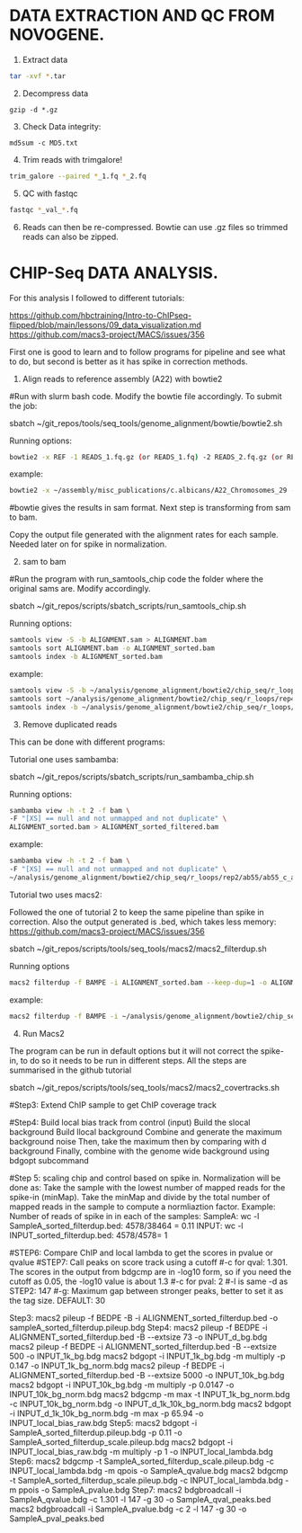 # DATA EXTRACTION AND QC FROM NOVOGENE. 

1. Extract data

```bash
tar -xvf *.tar
```

2. Decompress data

```   
gzip -d *.gz
```

3. Check Data integrity: 
```
md5sum -c MD5.txt
```

4. Trim reads with trimgalore!

```bash
trim_galore --paired *_1.fq *_2.fq
```

5. QC with fastqc

```bash
fastqc *_val_*.fq
```

6. Reads can then be re-compressed. Bowtie can use .gz files so trimmed reads can also be zipped. 


# CHIP-Seq DATA ANALYSIS.

For this analysis I followed to different tutorials:

https://github.com/hbctraining/Intro-to-ChIPseq-flipped/blob/main/lessons/09_data_visualization.md
https://github.com/macs3-project/MACS/issues/356

First one is good to learn and to follow programs for pipeline and see what to do, but second is better as it has spike in correction methods. 

1. Align reads to reference assembly (A22) with bowtie2 

#Run with slurm bash code. Modify the bowtie file accordingly. To submit the job:

sbatch ~/git_repos/tools/seq_tools/genome_alignment/bowtie/bowtie2.sh

Running options: 

```bash
bowtie2 -x REF -1 READS_1.fq.gz (or READS_1.fq) -2 READS_2.fq.gz (or READS_2.fq) -S alignment.sam 
```
example:

```bash
bowtie2 -x ~/assembly/misc_publications/c.albicans/A22_Chromosomes_29 -1 ~/raw_dna/novogene/r_loops/batch_2/X204SC23101275-Z01-F001/01.RawData/C55_1/*_val_1.fq.gz -2 ~/raw_dna/novogene/r_loops/batch_2/X204SC23101275-Z01-F001/01.RawData/C55_1/*_val_2.fq.gz -S ~/analysis/genome_alignment/bowtie2/chip_seq/r_loops/rep2/ab55/ab55_c_albicans.sam 
```
#bowtie gives the results in sam format. Next step is transforming from sam to bam. 

Copy the output file generated with the alignment rates for each sample. Needed later on for spike in normalization. 

2. sam to bam

#Run the program with run_samtools_chip code the folder where the original sams are. Modify accordingly.

sbatch ~/git_repos/scripts/sbatch_scripts/run_samtools_chip.sh

Running options:

```bash
samtools view -S -b ALIGNMENT.sam > ALIGNMENT.bam
samtools sort ALIGNMENT.bam -o ALIGNMENT_sorted.bam
samtools index -b ALIGNMENT_sorted.bam
```
example: 
```bash
samtools view -S -b ~/analysis/genome_alignment/bowtie2/chip_seq/r_loops/rep4/ab55_rh_nacl/ab55_rh_nacl_c_albicans.sam > ~/analysis/genome_alignment/bowtie2/chip_seq/r_loops/rep4/ab55_rh_nacl/ab55_rh_nacl_c_albicans.bam
samtools sort ~/analysis/genome_alignment/bowtie2/chip_seq/r_loops/rep4/ab55_rh_nacl/ab55_nacl_c_albicans.bam -o ~/analysis/genome_alignment/bowtie2/chip_seq/r_loops/rep4/ab55_rh_nacl/ab55_rh_nacl_c_albicans_sorted.bam
samtools index -b ~/analysis/genome_alignment/bowtie2/chip_seq/r_loops/rep4/ab55_rh_nacl/ab55_rh_nacl_c_albicans_sorted.bam
```

3. Remove duplicated reads
  
This can be done with different programs:

Tutorial one uses sambamba: 

sbatch ~/git_repos/scripts/sbatch_scripts/run_sambamba_chip.sh

Running options:

```bash
sambamba view -h -t 2 -f bam \
-F "[XS] == null and not unmapped and not duplicate" \
ALIGNMENT_sorted.bam > ALIGNMENT_sorted_filtered.bam
```
example:

```bash
sambamba view -h -t 2 -f bam \
-F "[XS] == null and not unmapped and not duplicate" \
~/analysis/genome_alignment/bowtie2/chip_seq/r_loops/rep2/ab55/ab55_c_albicans_sorted.bam > ~/analysis/genome_alignment/bowtie2/chip_seq/r_loops/rep2/ab55/ab55_c_albicans_sorted_filtered.bam
```

Tutorial two uses macs2: 

Followed the one of tutorial 2 to keep the same pipeline than spike in correction. Also the output generated is .bed, which takes less memory: https://github.com/macs3-project/MACS/issues/356

sbatch ~/git_repos/scripts/tools/seq_tools/macs2/macs2_filterdup.sh

Running options

```bash
macs2 filterdup -f BAMPE -i ALIGNMENT_sorted.bam --keep-dup=1 -o ALIGNMENT_sorted_filterdup.bed
```
example:

```bash
macs2 filterdup -f BAMPE -i ~/analysis/genome_alignment/bowtie2/chip_seq/r_loops/rep2/ab1048_in/ab1048_in_c_albicans_ecoli_sorted.bam --keep-dup=1 -o ~/analysis/genome_alignment/bowtie2/chip_seq/r_loops/rep2/ab1048_in/ab1048_in_c_albicans_ecoli_sorted_filterdup.bed
```

4. Run Macs2

The program can be run in default options but it will not correct the spike-in, to do so it needs to be run in different steps. All the steps are summarised in the github tutorial

sbatch ~/git_repos/scripts/tools/seq_tools/macs2/macs2_covertracks.sh

#Step3: Extend ChIP sample to get ChIP coverage track

#Step4: Build local bias track from control (input)
        Build the slocal background
        Build llocal background
        Combine and generate the maximum background noise
        Then, take the maximum then by comparing with d background
        Finally, combine with the genome wide background using bdgopt subcommand

#Step 5: scaling chip and control based on spike in. Normalization will be done as: Take the sample with the lowest number of mapped reads for the spike-in (minMap). Take the minMap and divide by the total number of mapped reads in the sample to compute a normliaztion factor. Example:
Number of reads of spike in in each of the samples:
SampleA: wc -l SampleA_sorted_filterdup.bed: 4578/38464 = 0.11
INPUT: wc -l INPUT_sorted_filterdup.bed: 4578/4578= 1

#STEP6: Compare ChIP and local lambda to get the scores in pvalue or qvalue
#STEP7: Call peaks on score track using a cutoff
#-c for qval: 1.301. The scores in the output from bdgcmp are in -log10 form, so if you need the cutoff as 0.05, the -log10 value is about 1.3
#-c for pval: 2
#-l is same -d as STEP2: 147
#-g: Maximum gap between stronger peaks, better to set it as the tag size. DEFAULT: 30


Step3: macs2 pileup -f BEDPE -B -i ALIGNMENT_sorted_filterdup.bed -o sampleA_sorted_filterdup.pileup.bdg
Step4: macs2 pileup -f BEDPE -i ALIGNMENT_sorted_filterdup.bed -B --extsize 73 -o INPUT_d_bg.bdg
       macs2 pileup -f BEDPE -i ALIGNMENT_sorted_filterdup.bed -B --extsize 500 -o INPUT_1k_bg.bdg
       macs2 bdgopt -i INPUT_1k_bg.bdg -m multiply -p 0.147 -o INPUT_1k_bg_norm.bdg
       macs2 pileup -f BEDPE -i ALIGNMENT_sorted_filterdup.bed -B --extsize 5000 -o INPUT_10k_bg.bdg
       macs2 bdgopt -i INPUT_10k_bg.bdg -m multiply -p 0.0147 -o INPUT_10k_bg_norm.bdg
       macs2 bdgcmp -m max -t INPUT_1k_bg_norm.bdg -c INPUT_10k_bg_norm.bdg -o INPUT_d_1k_10k_bg_norm.bdg
       macs2 bdgopt -i INPUT_d_1k_10k_bg_norm.bdg -m max -p 65.94 -o INPUT_local_bias_raw.bdg
Step5: macs2 bdgopt -i SampleA_sorted_filterdup.pileup.bdg -p 0.11 -o SampleA_sorted_filterdup_scale.pileup.bdg
       macs2 bdgopt -i INPUT_local_bias_raw.bdg -m multiply -p 1 -o INPUT_local_lambda.bdg
Step6: macs2 bdgcmp -t SampleA_sorted_filterdup_scale.pileup.bdg -c INPUT_local_lambda.bdg -m qpois -o SampleA_qvalue.bdg
       macs2 bdgcmp -t SampleA_sorted_filterdup_scale.pileup.bdg -c INPUT_local_lambda.bdg -m ppois -o SampleA_pvalue.bdg
Step7: macs2 bdgbroadcall -i SampleA_qvalue.bdg -c 1.301 -l 147 -g 30 -o SampleA_qval_peaks.bed
       macs2 bdgbroadcall -i SampleA_pvalue.bdg -c 2 -l 147 -g 30 -o SampleA_pval_peaks.bed




